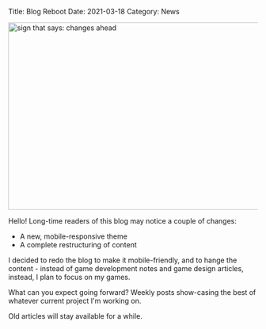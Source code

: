 Title: Blog Reboot
Date: 2021-03-18
Category: News

<img src="https://i.imgur.com/qXNDPKB.png" width="672" height="378" alt="sign that says: changes ahead" />

Hello! Long-time readers of this blog may notice a couple of changes:

- A new, mobile-responsive theme
- A complete restructuring of content

I decided to redo the blog to make it mobile-friendly, and to hange the content - instead of game development notes and game design articles, instead, I plan to focus on my games.

What can you expect going forward? Weekly posts show-casing the best of whatever current project I'm working on.

Old articles will stay available for a while.
